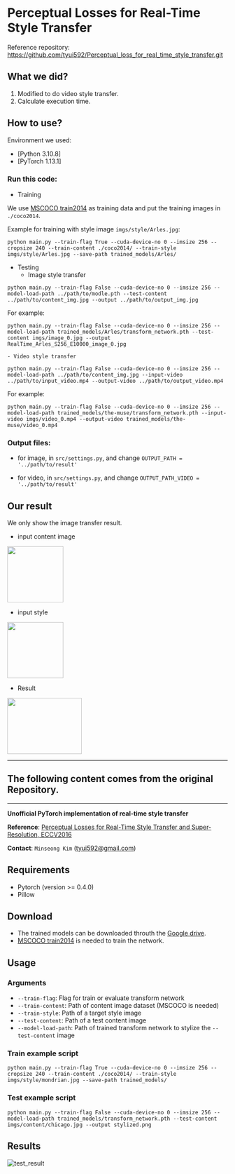 # Perceptual Losses for Real-Time Style Transfer

Reference repository: https://github.com/tyui592/Perceptual_loss_for_real_time_style_transfer.git

## What we did?
1. Modified to do video style transfer.
2. Calculate execution time.

## How to use?

Environment we used:
- [Python 3.10.8]
- [PyTorch 1.13.1]

### Run this code:

- Training

We use [MSCOCO train2014](http://cocodataset.org/#download) as training data and put the training images in `./coco2014`.

Example for training with style image `imgs/style/Arles.jpg`:
```
python main.py --train-flag True --cuda-device-no 0 --imsize 256 --cropsize 240 --train-content ./coco2014/ --train-style imgs/style/Arles.jpg --save-path trained_models/Arles/
```

- Testing
    - Image style transfer
```
python main.py --train-flag False --cuda-device-no 0 --imsize 256 --model-load-path ../path/to/modle.pth --test-content ../path/to/content_img.jpg --output ../path/to/output_img.jpg
```

For example:
```
python main.py --train-flag False --cuda-device-no 0 --imsize 256 --model-load-path trained_models/Arles/transform_network.pth --test-content imgs/image_0.jpg --output RealTime_Arles_S256_E10000_image_0.jpg
```

    - Video style transfer
```
python main.py --train-flag False --cuda-device-no 0 --imsize 256 --model-load-path ../path/to/content_img.jpg --input-video ../path/to/input_video.mp4 --output-video ../path/to/output_video.mp4
```

For example:
```
python main.py --train-flag False --cuda-device-no 0 --imsize 256 --model-load-path trained_models/the-muse/transform_network.pth --input-video imgs/video_0.mp4 --output-video trained_models/the-muse/video_0.mp4
```

### Output files:
- for image, in `src/settings.py`, and change `OUTPUT_PATH = '../path/to/result'`

- for video, in `src/settings.py`, and change `OUTPUT_PATH_VIDEO = '../path/to/result'`

## Our result
We only show the image transfer result.

- input content image

<img src ="input\image_1.jpg" height="128px"/>

- input style

<img src ="input\Arles.jpg" height="128px" />

- Result

<img src ="output\Gatys_starry-night_S256_E500_image_1.png" width="170px" height="128px" />

---

## The following content comes from the original Repository.
---
**Unofficial PyTorch implementation of real-time style transfer**

**Reference**: [Perceptual Losses for Real-Time Style Transfer and Super-Resolution, ECCV2016](https://arxiv.org/abs/1603.08155)

**Contact**: `Minseong Kim` (tyui592@gmail.com)

Requirements
--
* Pytorch (version >= 0.4.0)
* Pillow

Download
--
* The trained models can be downloaded throuth the [Google drive](https://drive.google.com/drive/folders/1_FjrtNgVGgstMFRIY6K_Fp3w1K96Zpn5?usp=sharing).
* [MSCOCO train2014](http://cocodataset.org/#download) is needed to train the network.

Usage
--

### Arguments

* `--train-flag`: Flag for train or evaluate transform network
* `--train-content`: Path of content image dataset (MSCOCO is needed)
* `--train-style`: Path of a target style image 
* `--test-content`: Path of a test content image
* `--model-load-path`: Path of trained transform network to stylize the `--test-content` image

### Train example script

```
python main.py --train-flag True --cuda-device-no 0 --imsize 256 --cropsize 240 --train-content ./coco2014/ --train-style imgs/style/mondrian.jpg --save-path trained_models/
```

### Test example script

```
python main.py --train-flag False --cuda-device-no 0 --imsize 256 --model-load-path trained_models/transform_network.pth --test-content imgs/content/chicago.jpg --output stylized.png
```

Results
--


![test_result](https://github.com/tyui592/Perceptual_loss_for_real_time_style_transfer/blob/master/imgs/figure1.png)


